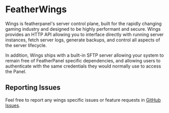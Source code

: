 # FeatherWings

Wings is featherpanel's server control plane, built for the rapidly changing gaming industry and designed to be
highly performant and secure. Wings provides an HTTP API allowing you to interface directly with running server
instances, fetch server logs, generate backups, and control all aspects of the server lifecycle.

In addition, Wings ships with a built-in SFTP server allowing your system to remain free of FeatherPanel specific
dependencies, and allowing users to authenticate with the same credentials they would normally use to access the Panel.

## Reporting Issues

Feel free to report any wings specific issues or feature requests in [GitHub Issues](https://github.com/mythicalltd/featherwings/issues/new).
